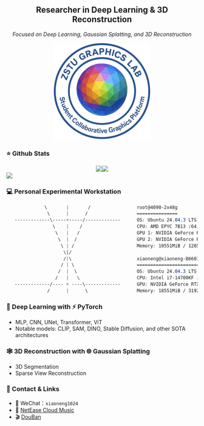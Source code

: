 

<h2 align="center">Researcher in Deep Learning & 3D Reconstruction</h2>

<p align="center">
  <em>Focused on Deep Learning, Gaussian Splatting, and 3D Reconstruction</em>
</p>


<p align="center" style="margin-bottom: 0px;">
  <a href="https://github.com/ZSTU-Graphics" target="_blank" rel="noopener noreferrer">
    <img src="./assets/logo.png" alt="logo" width="256" style="filter: blur(0.25px);" />
  </a>
</p>








### ⭐ Github Stats

<div style="display: flex; justify-content: center; align-items: center; gap: 0; flex-wrap: nowrap; width: 100%; font-size: 0;">
  <a href="https://github.com/ZSTU-Graphics" target="_blank" rel="noopener noreferrer" style="display:inline-block;">
    <img height="140" src="https://my-stats-fawn.vercel.app/api?username=alicepolice&show_icons=true&hide=stars,contribs&custom_title=小能喵喵喵%27s%20Github%20Stats&disable_animations=true&rank_icon=github" />
  </a><a href="https://github.com/ZSTU-Graphics" target="_blank" rel="noopener noreferrer" style="display:inline-block;">
    <img src="https://my-stats-fawn.vercel.app/api/top-langs/?username=alicepolice&hide=php,JavaScript,CSS,SCSS,Vue,HTML,R,C%23&disable_animations=true&layout=compact&custom_title=Top%20Languages%20%28Excluding%20Organizations%29&card_width=400" />
  </a>
</div>



<a href="https://github.com/ZSTU-Graphics" target="_blank" rel="noopener noreferrer">
  <img align="center"
       src="https://github-readme-activity-graph.vercel.app/graph?username=alicepolice&bg_color=FFFFFF&border_color=E0E0E0&color=333333&line=E018A4&point=FF6EC7&area_color=FDE6F4&custom_title=小能喵喵喵%27s%20Contribution%20Graph" />
</a>



### 💻 Personal Experimental Workstation

```scss
              \       |       /                 root@4090-2x48g 
               \      |      /                  ===============
   -------------\-----+-----/-------------      OS: Ubuntu 24.04.3 LTS x86_64 
                 \    |    /                    CPU: AMD EPYC 7B13 (64) @ 2.250GH
                  \   |   /                     GPU 1: NVIDIA GeForce RTX 4090 48G
                   \  |  /                      GPU 2: NVIDIA GeForce RTX 4090 48G
                    \ | /                       Memory: 10551MiB / 128596MiB 
                     \|/
                     /|\                        xiaoneng@xiaoneng-B660I-AORUS-PRO-DD 
                    / | \                       ====================================
                   /  |  \                      OS: Ubuntu 24.04.3 LTS x86_64
                  /   |   \                     CPU: Intel i7-14700KF (20) @ 5.500GH
   -------------/---- + ----\-------------      GPU: NVIDIA GeForce RTX 4080 SUPER
               /      |      \                  Memory: 18551MiB / 31926MiB
```




### 🧠 Deep Learning with ⚡ PyTorch

- MLP, CNN, UNet, Transformer, ViT
- Notable models: CLIP, SAM, DINO, Stable Diffusion, and other SOTA architectures

### 🕸️ 3D Reconstruction with 🌐 Gaussian Splatting
- 3D Segmentation
- Sparse View Reconstruction

###  📡 Contact & Links

- 💬 WeChat：`xiaoneng1024`  
- 🎵 [NetEase Cloud Music](https://y.music.163.com/m/user?id=2061101920)  
- 🎬 [DouBan](https://www.douban.com/people/234493346)


